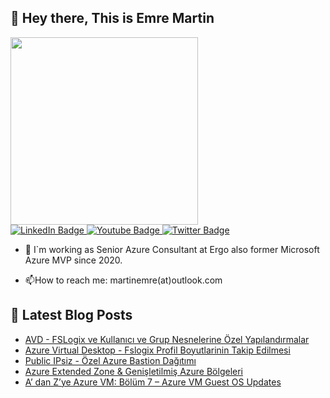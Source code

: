 ## 👋 Hey there, This is Emre Martin  

<div id="header" align="left">
  <img src="https://media.giphy.com/media/bk8UGCysurqC2gmJ0o/giphy.gif" width="300"/>
</div>
<div id="badges"  align="left" >
  <a href="[your-linkedin-URL](https://www.linkedin.com/in/martinemre/)">
    <img src="https://img.shields.io/badge/LinkedIn-blue?style=for-the-badge&logo=linkedin&logoColor=white" alt="LinkedIn Badge"/>
  </a>
  <a href="your-youtube-URL">
    <img src="https://img.shields.io/badge/YouTube-red?style=for-the-badge&logo=youtube&logoColor=white" alt="Youtube Badge"/>
  </a>
  <a href="https://x.com/emr3martin?t=rQD5H0AYuUFkWg3nthiu8w&s=09">
    <img src="https://img.shields.io/badge/Twitter-blue?style=for-the-badge&logo=twitter&logoColor=white" alt="Twitter Badge"/>
  </a>   
</div>

- :telescope: I`m working as Senior Azure Consultant at Ergo also former Microsoft Azure MVP since 2020.

- :mailbox:How to reach me: martinemre(at)outlook.com
  
## 📩 Latest Blog Posts 
<!-- BLOG-POST-LIST:START -->
- [AVD - FSLogix ve Kullanıcı ve Grup Nesnelerine Özel Yapılandırmalar](https://martinemre.github.io/azure%20virtual%20desktop/AVD-Object-Spesific-Fslogix-Settings/)
- [Azure Virtual Desktop - Fslogix Profil Boyutlarinin Takip Edilmesi](https://martinemre.github.io/azure/FsLogix-Profile-Size-Check/)
- [Public IPsiz - Özel Azure Bastion Dağıtımı](https://martinemre.github.io/azure/Azure-Bastion-Private-IP/)
- [Azure Extended Zone &amp; Genişletilmiş Azure Bölgeleri](https://martinemre.github.io/azure/Azure-Extended-Zones/)
- [A’ dan Z’ye Azure VM: Bölüm 7 – Azure VM Guest OS Updates](https://martinemre.github.io/azure/Azure-VM-Guest-OS-Updates/)
<!-- BLOG-POST-LIST:END -->


